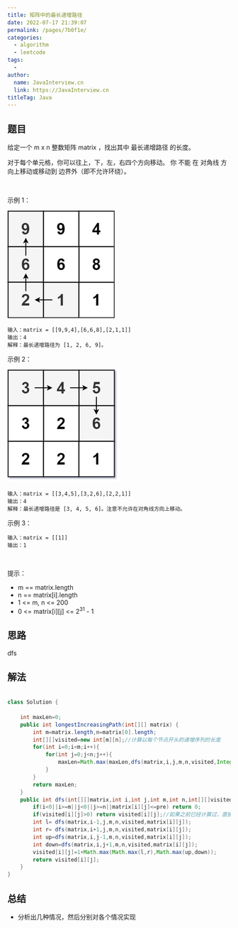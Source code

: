 ```yaml
---
title: 矩阵中的最长递增路径
date: 2022-07-17 21:39:07
permalink: /pages/7b0f1e/
categories:
  - algorithm
  - leetcode
tags:
  - 
author: 
  name: JavaInterview.cn
  link: https://JavaInterview.cn
titleTag: Java
---
```


## 题目

给定一个 m x n 整数矩阵 matrix ，找出其中 最长递增路径 的长度。

对于每个单元格，你可以往上，下，左，右四个方向移动。 你 不能 在 对角线 方向上移动或移动到 边界外（即不允许环绕）。

 

示例 1：

![](/media/pictures/leetcode/grid1_1.jpeg)

    输入：matrix = [[9,9,4],[6,6,8],[2,1,1]]
    输出：4 
    解释：最长递增路径为 [1, 2, 6, 9]。
示例 2：

![](/media/pictures/leetcode/tmp-grid.jpeg)

    输入：matrix = [[3,4,5],[3,2,6],[2,2,1]]
    输出：4 
    解释：最长递增路径是 [3, 4, 5, 6]。注意不允许在对角线方向上移动。
示例 3：

    输入：matrix = [[1]]
    输出：1
 

提示：

- m == matrix.length
- n == matrix[i].length
- 1 <= m, n <= 200
- 0 <= matrix[i][j] <= 2<sup>31</sup> - 1


## 思路

dfs

## 解法
```java

class Solution {
    
    int maxLen=0;
    public int longestIncreasingPath(int[][] matrix) {
        int m=matrix.length,n=matrix[0].length;
        int[][]visited=new int[m][n];//计算以每个节点开头的递增序列的长度
        for(int i=0;i<m;i++){
            for(int j=0;j<n;j++){
                maxLen=Math.max(maxLen,dfs(matrix,i,j,m,n,visited,Integer.MIN_VALUE));
            }
        }
        return maxLen;
    }
    public int dfs(int[][]matrix,int i,int j,int m,int n,int[][]visited,int pre){
        if(i<0||i>=m||j<0||j>=n||matrix[i][j]<=pre) return 0;
        if(visited[i][j]>0) return visited[i][j];//如果之前已经计算过，直接返回即可
        int l= dfs(matrix,i-1,j,m,n,visited,matrix[i][j]);
        int r= dfs(matrix,i+1,j,m,n,visited,matrix[i][j]);
        int up=dfs(matrix,i,j-1,m,n,visited,matrix[i][j]);
        int down=dfs(matrix,i,j+1,m,n,visited,matrix[i][j]);
        visited[i][j]=1+Math.max(Math.max(l,r),Math.max(up,down));
        return visited[i][j];
    }
}
```

## 总结

- 分析出几种情况，然后分别对各个情况实现 
